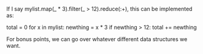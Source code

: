 If I say mylist.map(_ * 3).filter(_ > 12).reduce(:+), this can be implemented as:

total = 0
for x in mylist:
  newthing = x * 3
  if newthing > 12:
    total += newthing

For bonus points, we can go over whatever different data structures we want.
